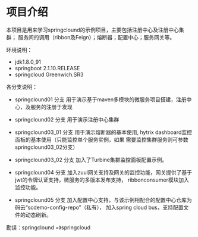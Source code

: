 # 项目介绍
本项目是用来学习springclound的示例项目，主要包括注册中心及注册中心集群；
服务间的调用（ribbon及Feign）；熔断器；配置中心；服务网关等。

环境说明：
* jdk1.8.0_91
* springboot 2.1.10.RELEASE
* springcloud Greenwich.SR3

各分支说明：
* springclound01 分支
用于演示基于maven多模块的微服务项目搭建，注册中心，及服务的注册于发现

* springclound02 分支
用于演示注册中心集群

* springclound03_01 分支 
用于演示熔断器的基本使用, hytrix dashboard监控面板的基本使用（只能监控单个服务实例，如果
需要监控集群服务则可参数springclound03_02分支）

* springclound03_02 分支
加入了Turbine集群监控面板配置示例。

* springclound04 分支 
加入zuul网关支持及网关的监控功能，网关提供了基于jwt的令牌认证支持，微服务的多版本发布支持，
ribbonconsumer模块加入监控功能。

* springclound05 分支
加入配置中心支持，与该示例相配合的配置中心仓库为码云“scdemo-config-repo”（私有），
加入spring cloud bus，支持配置文件的动态刷新。

勘误：springclound =》springcloud